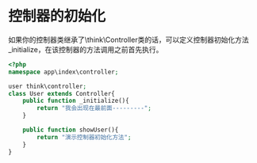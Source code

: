 # 控制器的初始化

如果你的控制器类继承了\think\Controller类的话，可以定义控制器初始化方法\_initialize，在该控制器的方法调用之前首先执行。

```php
<?php
namespace app\index\controller;

user think\controller;
class User extends Controller{
    public function _initialize(){
        return "我会出现在最前面---------";
    }

    public function showUser(){
        return "演示控制器初始化方法";
    }
}

```



